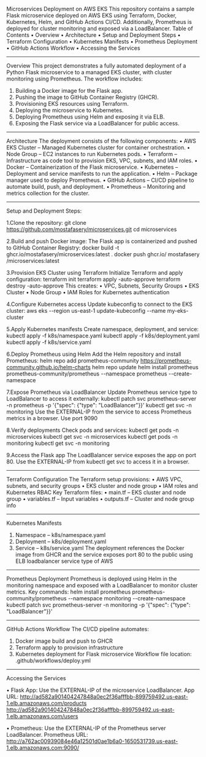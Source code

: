 Microservices Deployment on AWS EKS
This repository contains a sample Flask microservice deployed on AWS EKS using Terraform, Docker, Kubernetes, Helm, and GitHub Actions CI/CD. Additionally, Prometheus is deployed for cluster monitoring and exposed via a LoadBalancer.
Table of Contents
•	Overview
•	Architecture
•	Setup and Deployment Steps
•	Terraform Configuration
•	Kubernetes Manifests
•	Prometheus Deployment
•	GitHub Actions Workflow
•	Accessing the Services
________________________________________
Overview
This project demonstrates a fully automated deployment of a Python Flask microservice to a managed EKS cluster, with cluster monitoring using Prometheus. The workflow includes:
1.	Building a Docker image for the Flask app.
2.	Pushing the image to GitHub Container Registry (GHCR).
3.	Provisioning EKS resources using Terraform.
4.	Deploying the microservice to Kubernetes.
5.	Deploying Prometheus using Helm and exposing it via ELB.
6.	Exposing the Flask service via a LoadBalancer for public access.
________________________________________



Architecture
The deployment consists of the following components:
•	AWS EKS Cluster – Managed Kubernetes cluster for container orchestration.
•	Node Group – EC2 instances to run Kubernetes pods.
•	Terraform – Infrastructure as code tool to provision EKS, VPC, subnets, and IAM roles.
•	Docker – Containerization of the Flask microservice.
•	Kubernetes – Deployment and service manifests to run the application.
•	Helm – Package manager used to deploy Prometheus.
•	GitHub Actions – CI/CD pipeline to automate build, push, and deployment.
•	Prometheus – Monitoring and metrics collection for the cluster.
________________________________________

Setup and Deployment Steps:

1.Clone the repository:
git clone https://github.com/mostafasery/microservices.git
cd microservices


2.Build and push Docker image:
The Flask app is containerized and pushed to GitHub Container Registry:
docker build -t ghcr.io/mostafasery/microservices:latest .
docker push ghcr.io/ mostafasery /microservices:latest


3.Provision EKS Cluster using Terraform
Initialize Terraform and apply configuration:
terraform init
terraform apply -auto-approve
terraform destroy -auto-approve
This creates:
•	VPC, Subnets, Security Groups
•	EKS Cluster
•	Node Group
•	IAM Roles for Kubernetes authentication


4.Configure Kubernetes access
Update kubeconfig to connect to the EKS cluster:
aws eks --region us-east-1 update-kubeconfig --name my-eks-cluster

5.Apply Kubernetes manifests
Create namespace, deployment, and service:
kubectl apply -f k8s/namespace.yaml
kubectl apply -f k8s/deployment.yaml
kubectl apply -f k8s/service.yaml

6.Deploy Prometheus using Helm
Add the Helm repository and install Prometheus:
helm repo add prometheus-community https://prometheus-community.github.io/helm-charts
helm repo update
helm install prometheus prometheus-community/prometheus --namespace prometheus --create-namespace

7.Expose Prometheus via LoadBalancer
Update Prometheus service type to LoadBalancer to access it externally:
kubectl patch svc prometheus-server -n prometheus -p '{"spec": {"type": "LoadBalancer"}}'
kubectl get svc -n monitoring
Use the EXTERNAL-IP from the service to access Prometheus metrics in a browser.
Use port 9090

8.Verify deployments
Check pods and services:
kubectl get pods -n microservices
kubectl get svc -n microservices
kubectl get pods -n monitoring
kubectl get svc -n monitoring

9.Access the Flask app
The LoadBalancer service exposes the app on port 80. Use the EXTERNAL-IP from kubectl get svc to access it in a browser.
________________________________________
Terraform Configuration
The Terraform setup provisions:
•	AWS VPC, subnets, and security groups
•	EKS cluster and node group
•	IAM roles and Kubernetes RBAC
Key Terraform files:
•	main.tf – EKS cluster and node group
•	variables.tf – Input variables
•	outputs.tf – Cluster and node group info
________________________________________
Kubernetes Manifests
1.	Namespace – k8s/namespace.yaml
2.	Deployment – k8s/deployment.yaml
3.	Service – k8s/service.yaml
The deployment references the Docker image from GHCR and the service exposes port 80 to the public using ELB loadbalancer service type of AWS
________________________________________
Prometheus Deployment
Prometheus is deployed using Helm in the monitoring namespace and exposed with a LoadBalancer to monitor cluster metrics.
Key commands:
helm install prometheus prometheus-community/prometheus --namespace monitoring --create-namespace
kubectl patch svc prometheus-server -n monitoring -p '{"spec": {"type": "LoadBalancer"}}'
________________________________________
GitHub Actions Workflow
The CI/CD pipeline automates:
1.	Docker image build and push to GHCR
2.	Terraform apply to provision infrastructure
3.	Kubernetes deployment for Flask microservice
Workflow file location: .github/workflows/deploy.yml
________________________________________
Accessing the Services

•	Flask App: Use the EXTERNAL-IP of the microservice LoadBalancer.
App URL: 
http://ad582a901404247848a0ec2f36afffbb-899759492.us-east-1.elb.amazonaws.com/products
http://ad582a901404247848a0ec2f36afffbb-899759492.us-east-1.elb.amazonaws.com/users

•	Prometheus: Use the EXTERNAL-IP of the Prometheus server LoadBalancer.
Prometheus URL:
http://a762ac00939084e46a12501d0ae1b6a0-1650531739.us-east-1.elb.amazonaws.com:9090/
